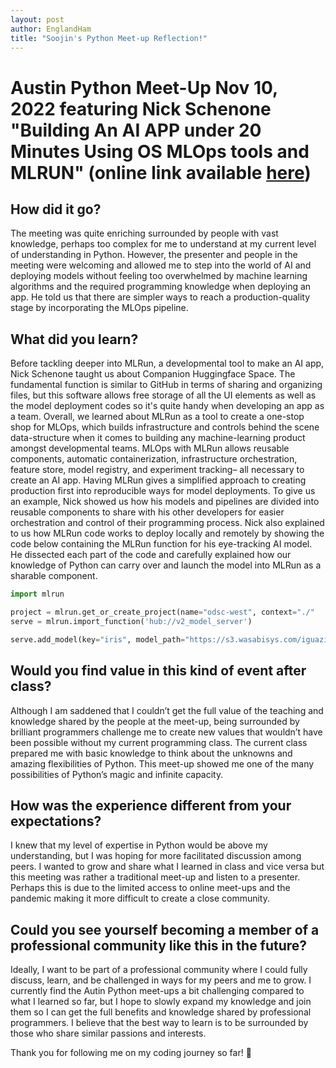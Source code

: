 ```yaml
---
layout: post
author: EnglandHam
title: "Soojin's Python Meet-up Reflection!"
---
```


# Austin Python Meet-Up Nov 10, 2022 featuring Nick Schenone "Building An AI APP under 20 Minutes Using OS MLOps tools and MLRUN" (online link available [here](https://youtu.be/mGojPdRqKIg))

## How did it go?
The meeting was quite enriching surrounded by people with vast knowledge, perhaps too complex for me to understand at my current level of understanding in Python. However, the presenter and people in the meeting were welcoming and allowed me to step into the world of AI and deploying models without feeling too overwhelmed by machine learning algorithms and the required programming knowledge when deploying an app. He told us that there are simpler ways to reach a production-quality stage by incorporating the MLOps pipeline.    

## What did you learn?
Before tackling deeper into MLRun, a developmental tool to make an AI app, Nick Schenone taught us about Companion Huggingface Space. The fundamental function is similar to GitHub in terms of sharing and organizing files, but this software allows free storage of all the UI elements as well as the model deployment codes so it's quite handy when developing an app as a team. 
Overall, we learned about MLRun as a tool to create a one-stop shop for MLOps, which builds infrastructure and controls behind the scene data-structure when it comes to building any machine-learning product amongst developmental teams. MLOps with MLRun allows reusable components, automatic containerization, infrastructure orchestration, feature store, model registry, and experiment tracking– all necessary to create an AI app. Having MLRun gives a simplified approach to creating production first into reproducible ways for model deployments. To give us an example, Nick showed us how his models and pipelines are divided into reusable components to share with his other developers for easier orchestration and control of their programming process. Nick also explained to us how MLRun code works to deploy locally and remotely by showing the code below containing the MLRun function for his eye-tracking AI model. He dissected each part of the code and carefully explained how our knowledge of Python can carry over and launch the model into MLRun as a sharable component. 

```python
import mlrun

project = mlrun.get_or_create_project(name="odsc-west", context="./"
serve = mlrun.import_function('hub://v2_model_server')

serve.add_model(key="iris", model_path="https://s3.wasabisys.com/iguazio/models/iris/model.pkl"

```

## Would you find value in this kind of event after class?
Although I am saddened that I couldn’t get the full value of the teaching and knowledge shared by the people at the meet-up, being surrounded by brilliant programmers challenge me to create new values that wouldn’t have been possible without my current programming class. The current class prepared me with basic knowledge to think about the unknowns and amazing flexibilities of Python. This meet-up showed me one of the many possibilities of Python’s magic and infinite capacity. 

## How was the experience different from your expectations?
I knew that my level of expertise in Python would be above my understanding, but I was hoping for more facilitated discussion among peers. I wanted to grow and share what I learned in class and vice versa but this meeting was rather a traditional meet-up and listen to a presenter. Perhaps this is due to the limited access to online meet-ups and the pandemic making it more difficult to create a close community. 

## Could you see yourself becoming a member of a professional community like this in the future?
Ideally, I want to be part of a professional community where I could fully discuss, learn, and be challenged in ways for my peers and me to grow. I currently find the Autin Python meet-ups a bit challenging compared to what I learned so far, but I hope to slowly expand my knowledge and join them so I can get the full benefits and knowledge shared by professional programmers. I believe that the best way to learn is to be surrounded by those who share similar passions and interests.  

Thank you for following me on my coding journey so far! 🙂
